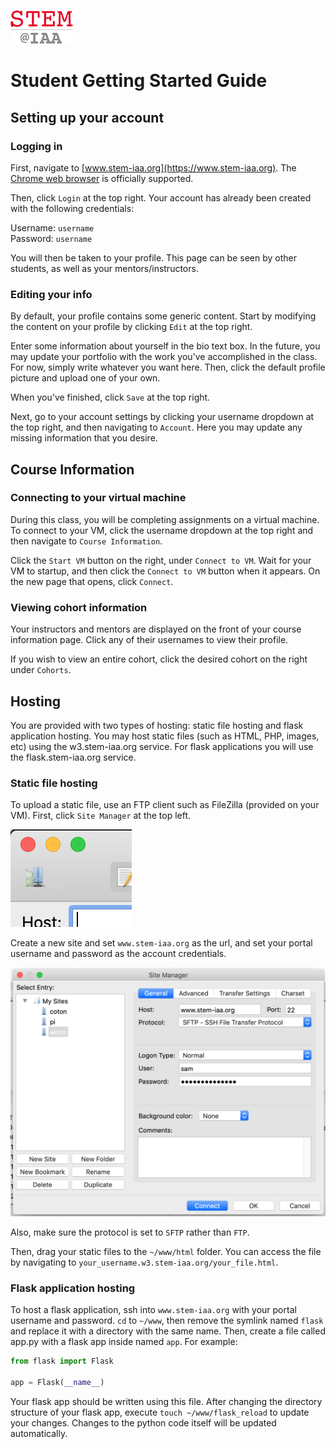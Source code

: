 ![StemIAA Logo](STEMatIAA_logo.png)

# Student Getting Started Guide

## Setting up your account

### Logging in

First, navigate to [www.stem-iaa.org](https://www.stem-iaa.org). The [Chrome web browser](https://www.google.com/chrome/) is officially supported.

Then, click `Login` at the top right. Your account has already been created with the following credentials:

Username: `username`
<br>
Password: `username`

You will then be taken to your profile. This page can be seen by other students, as well as your mentors/instructors.

### Editing your info

By default, your profile contains some generic content. Start by modifying the content on your profile by clicking `Edit` at the top right.

Enter some information about yourself in the bio text box. In the future, you may update your portfolio with the work you've accomplished in the class. For now, simply write whatever you want here. Then, click the default profile picture and upload one of your own.

When you've finished, click `Save` at the top right.

Next, go to your account settings by clicking your username dropdown at the top right, and then navigating to `Account`. Here you may update any missing information that you desire.

## Course Information

### Connecting to your virtual machine

During this class, you will be completing assignments on a virtual machine. To connect to your VM, click the username dropdown at the top right and then navigate to `Course Information`.

Click the `Start VM` button on the right, under `Connect to VM`. Wait for your VM to startup, and then click the `Connect to VM` button when it appears. On the new page that opens, click `Connect`.

### Viewing cohort information

Your instructors and mentors are displayed on the front of your course information page. Click any of their usernames to view their profile.

If you wish to view an entire cohort, click the desired cohort on the right under `Cohorts`.

## Hosting

You are provided with two types of hosting: static file hosting and flask application hosting. You may host static files (such as HTML, PHP, images, etc) using the w3.stem-iaa.org service. For flask applications you will use the flask.stem-iaa.org service.

### Static file hosting

To upload a static file, use an FTP client such as FileZilla (provided on your VM). First, click `Site Manager` at the top left.

![Site Manager](SiteManagerIcon.png)

Create a new site and set `www.stem-iaa.org` as the url, and set your portal username and password as the account credentials. 

![Site Manager](SiteManager.png)

Also, make sure the protocol is set to `SFTP` rather than `FTP`.

Then, drag your static files to the `~/www/html` folder. You can access the file by navigating to `your_username.w3.stem-iaa.org/your_file.html`.

### Flask application hosting

To host a flask application, ssh into `www.stem-iaa.org` with your portal username and password. `cd` to `~/www`, then remove the symlink named `flask` and replace it with a directory with the same name. Then, create a file called app.py with a flask app inside named `app`. For example:

```py
from flask import Flask

app = Flask(__name__)
```
Your flask app should be written using this file. After changing the directory structure of your flask app, execute `touch ~/www/flask_reload` to update your changes. Changes to the python code itself will be updated automatically.






